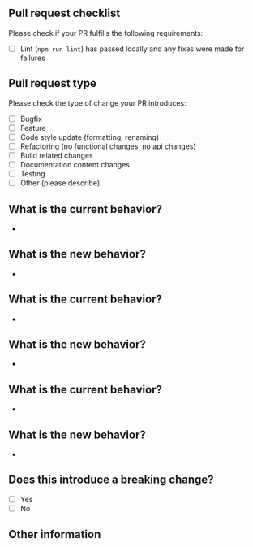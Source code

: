 ## Pull request checklist
Please check if your PR fulfills the following requirements:
- [ ] Lint (`npm run lint`) has passed locally and any fixes were made for failures

## Pull request type
<!-- Please do not submit updates to dependencies unless it fixes an issue. --> 
<!-- Please try to limit your pull request to one type, submit multiple pull requests if needed. --> 
Please check the type of change your PR introduces:
- [ ] Bugfix
- [ ] Feature
- [ ] Code style update (formatting, renaming)
- [ ] Refactoring (no functional changes, no api changes)
- [ ] Build related changes
- [ ] Documentation content changes
- [ ] Testing
- [ ] Other (please describe): 

## What is the current behavior?
<!-- Please describe the current behavior that you are modifying, or link to a relevant issue. -->
- 
## What is the new behavior?
<!-- Please describe the behavior or changes that are being added by this PR. -->
-


## What is the current behavior?
<!-- Please describe the current behavior that you are modifying, or link to a relevant issue. -->
- 

## What is the new behavior?
<!-- Please describe the behavior or changes that are being added by this PR. -->
-

## What is the current behavior?
<!-- Please describe the current behavior that you are modifying, or link to a relevant issue. -->
- 
## What is the new behavior?
<!-- Please describe the behavior or changes that are being added by this PR. -->
-

## Does this introduce a breaking change?
- [ ] Yes
- [ ] No
<!-- If this introduces a breaking change, please describe the impact and migration path for existing applications below. -->

## Other information
<!-- Any other information that is important to this PR such as screenshots of how the component looks before and after the change. -->
